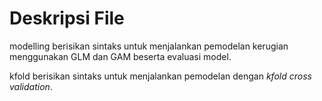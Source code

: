 # Deskripsi File

modelling berisikan sintaks untuk menjalankan pemodelan kerugian menggunakan GLM dan GAM beserta evaluasi model. 

kfold berisikan sintaks untuk menjalankan pemodelan dengan _kfold cross validation_. 
